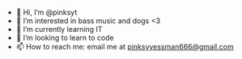- 👋 Hi, I’m @pinksyt
- 👀 I’m interested in bass music and dogs <3
- 🌱 I’m currently learning IT
- 💞️ I’m looking to learn to code
- 📫 How to reach me: email me at pinksyyessman666@gmail.com

<!---
pinksyt/pinksyt is a ✨ special ✨ repository because its `README.md` (this file) appears on your GitHub profile.
You can click the Preview link to take a look at your changes.
--->
